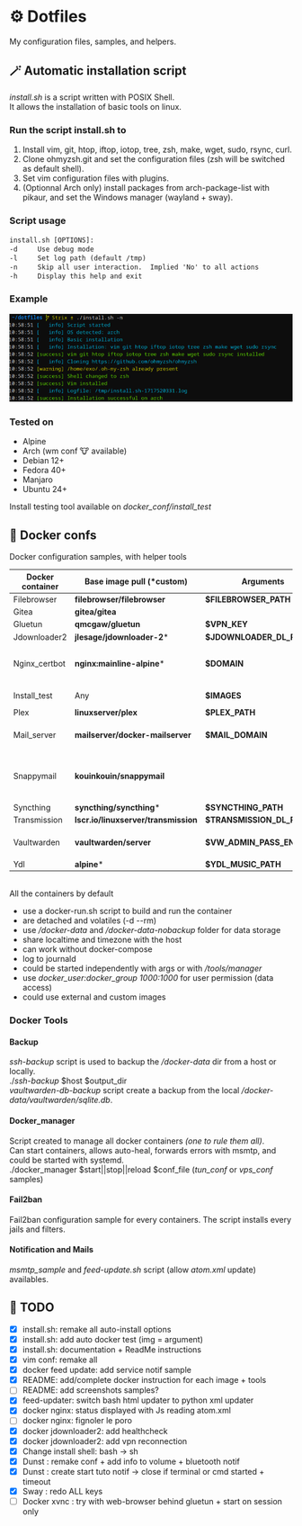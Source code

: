 # ⚙️ Dotfiles
My configuration files, samples, and helpers.

## 🪄 Automatic installation script

*install.sh* is a script written with POSIX Shell.\
It allows the installation of basic tools on linux.

### Run the script install.sh to
1. Install vim, git, htop, iftop, iotop, tree, zsh, make, wget, sudo, rsync, curl.
2. Clone ohmyzsh.git and set the configuration files (zsh will be switched as default shell).
3. Set vim configuration files with plugins.
4. (Optionnal Arch only) install packages from arch-package-list with pikaur, and set the Windows manager (wayland + sway).

### Script usage
```
install.sh [OPTIONS]:
-d     Use debug mode
-l     Set log path (default /tmp)
-n     Skip all user interaction.  Implied 'No' to all actions
-h     Display this help and exit
```

### Example
![script_execution_sample](sample.png)

### Tested on
* Alpine
* Arch (wm conf 🐮 available)
* Debian 12+
* Fedora 40+
* Manjaro
* Ubuntu 24+

Install testing tool available on *docker_conf/install_test*

## 🐳 Docker confs

Docker configuration samples, with helper tools

| Docker container | Base image pull (*custom) | Arguments | Comments |
| --- |  --- |  --- |  --- |
| Filebrowser | **filebrowser/filebrowser** | **$FILEBROWSER_PATH** | |
| Gitea | **gitea/gitea** |  | Behind nginx_certbot proxy|
| Gluetun | **qmcgaw/gluetun** | **$VPN_KEY** | |
| Jdownloader2 | **jlesage/jdownloader-2*** | **$JDOWNLOADER_DL_PATH** | |
| Nginx_certbot | **nginx:mainline-alpine*** | **$DOMAIN** | Allows redirection for gitea, vaultwarden, and snappymail containers<br>Creates and renews certifications with certbot automatically |
| Install_test | Any | **$IMAGES** | Debian, Ubuntu, Fedora, Alpine, Archlinux, and Manjarolinux/base are used by default |
| Plex | **linuxserver/plex** | **$PLEX_PATH** | |
| Mail_server | **mailserver/docker-mailserver** | **$MAIL_DOMAIN** | Add/Del mail accounts with *setup-mail.sh*<br>Creates opendkim conf with *setup-opendkim.sh*<br>*smtp_sample* available |
| Snappymail | **kouinkouin/snappymail** | | For the first time configuration use *mail.domain.com/?admin*.<br>Accepts user *admin* and password from */docker-data/snappymail/_data_/_default_/admin_password.txt*<br>Behind nginx_certbot proxy |
| Syncthing | **syncthing/syncthing*** | **$SYNCTHING_PATH** | Behind gluetun network |
| Transmission | **lscr.io/linuxserver/transmission** | **$TRANSMISSION_DL_PATH** | Behind gluetun network |
| Vaultwarden | **vaultwarden/server** | **$VW_ADMIN_PASS_ENABLED** |  **$VW_ADMIN_PASS_ENABLED** allows https://VW-DOMAIN/admin access<br>Behind nginx_certbot proxy |
| Ydl | **alpine*** | **$YDL_MUSIC_PATH** | Behind gluetun network |

<br>All the containers by default
* use a docker-run.sh script to build and run the container
* are detached and volatiles (-d --rm)
* use */docker-data* and */docker-data-nobackup* folder for data storage
* share localtime and timezone with the host
* can work without docker-compose
* log to journald
* could be started independently with args or with */tools/manager*
* use *docker_user:docker_group 1000:1000* for user permission (data access)
* could use external and custom images

### Docker Tools

#### Backup
*ssh-backup* script is used to backup the */docker-data* dir from a host or locally.\
./*ssh-backup* $host $output_dir\
*vaultwarden-db-backup* script create a backup from the local */docker-data/vaultwarden/sqlite.db*.

#### Docker_manager
Script created to manage all docker containers *(one to rule them all)*.\
Can start containers, allows auto-heal, forwards errors with msmtp, and could be started with systemd.\
./docker_manager $start||stop||reload $conf_file (*tun_conf* or *vps_conf* samples)

#### Fail2ban
Fail2ban configuration sample for every containers. The script installs every jails and filters.

#### Notification and Mails
*msmtp_sample* and *feed-update.sh* script (allow *atom.xml* update) availables.


## 📝 TODO
- [x] install.sh: remake all auto-install options
- [x] install.sh: add auto docker test (img = argument)
- [x] install.sh: documentation + ReadMe instructions
- [x] vim conf: remake all
- [x] docker feed update: add service notif sample
- [x] README: add/complete docker instruction for each image + tools
- [ ] README: add screenshots samples?
- [x] feed-updater: switch bash html updater to python xml updater
- [x] docker nginx: status displayed with Js reading atom.xml
- [ ] docker nginx: fignoler le poro
- [x] docker jdownloader2: add healthcheck
- [x] docker jdownloader2: add vpn reconnection
- [x] Change install shell: bash -> sh
- [x] Dunst : remake conf + add info to volume + bluetooth notif
- [x] Dunst : create start tuto notif -> close if terminal or cmd started + timeout
- [x] Sway : redo ALL keys
- [ ] Docker xvnc : try with web-browser behind gluetun + start on session only

